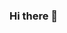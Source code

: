 ### Hi there 👋

<!--
**Dewansh07/Dewansh07** is a ✨ _special_ ✨ repository because its `README.md` (this file) appears on your GitHub profile.

Here are some ideas to get you started:

- 🔭 I’m currently working on Website devlopment
- 🌱 I’m currently learning Django, Kotlin , Flutter, C++ overall im new in coding
- 👯 I’m looking to collaborate on ...
- 🤔 I’m looking for help with Django 😔😔
- 💬 Ask me about 
- 📫 How to reach me: ...
- 😄 Pronouns: ...
- ⚡ Fun fact: ...
-->
